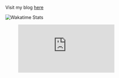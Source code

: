 Visit my blog [here](https://theghostmac.github.io)

![Wakatime Stats](https://wakatime.com/share/@GhostMac/1b07acc1-2aae-4825-8611-542da478a8f7.svg)

<figure><embed src="https://wakatime.com/share/@GhostMac/97dda7cc-46b5-4fad-876f-e14501a77854.svg"></embed></figure>
